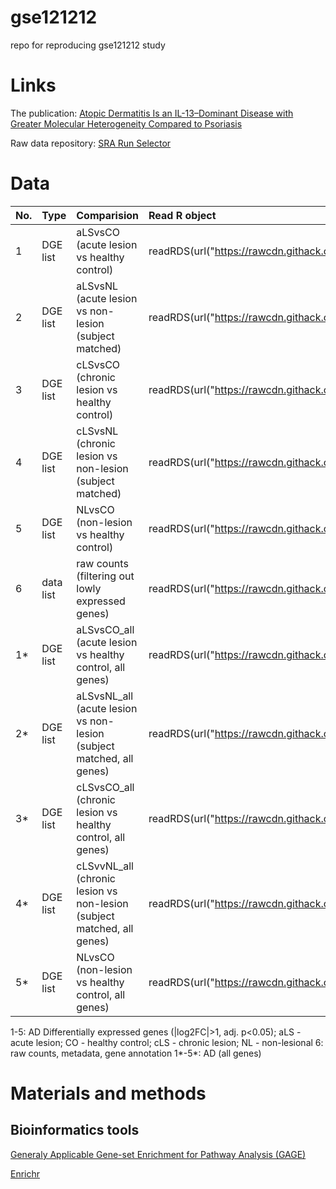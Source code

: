 # gse121212
 repo for reproducing gse121212 study

# Links
The publication: [Atopic Dermatitis Is an IL-13–Dominant Disease with Greater Molecular Heterogeneity Compared to Psoriasis](https://www.jidonline.org/article/S0022-202X(19)30007-7/fulltext#appsec1)

Raw data repository: [SRA Run Selector](https://www.ncbi.nlm.nih.gov/Traces/study/?acc=GSE121212&o=acc_s%3Aa)

# Data
| No. | Type     | Comparision                                             | Read R object                                                                                                                        |
| :---|:---------|:--------------------------------------------------------| :------------------------------------------------------------------------------------------------------------------------------------|
| 1   | DGE list |aLSvsCO (acute lesion vs healthy control)                | readRDS(url("https://rawcdn.githack.com/tuhulab/gse121212/ab5db865c53d44ee381294bbaec34c31013e1f52/data/rds/aLS_CO_DGE.rds"))        |
| 2   | DGE list |aLSvsNL (acute lesion vs non-lesion (subject matched)    | readRDS(url("https://rawcdn.githack.com/tuhulab/gse121212/ab5db865c53d44ee381294bbaec34c31013e1f52/data/rds/aLS_NL_DGE.rds"))        |
| 3   | DGE list |cLSvsCO (chronic lesion vs healthy control)              | readRDS(url("https://rawcdn.githack.com/tuhulab/gse121212/ab5db865c53d44ee381294bbaec34c31013e1f52/data/rds/cLS_CO_DGE.rds"))        |
| 4   | DGE list |cLSvsNL (chronic lesion vs non-lesion (subject matched)  | readRDS(url("https://rawcdn.githack.com/tuhulab/gse121212/ab5db865c53d44ee381294bbaec34c31013e1f52/data/rds/cLS_NL_DGE.rds"))        |
| 5   | DGE list |NLvsCO (non-lesion vs healthy control)                   | readRDS(url("https://rawcdn.githack.com/tuhulab/gse121212/ab5db865c53d44ee381294bbaec34c31013e1f52/data/rds/NL_CO_DGE.rds"))         |
| 6   | data list|raw counts (filtering out lowly expressed genes)         | readRDS(url("https://rawcdn.githack.com/tuhulab/gse121212/9d921a28370fe4c2222e02722cde59f61e8d4f51/data/rds/gse121212_list_raw.rds"))|
| 1*  | DGE list |aLSvsCO_all (acute lesion vs healthy control, all genes) | readRDS(url("https://rawcdn.githack.com/tuhulab/gse121212/13d9d300bfd98adc70f85315eab7d7d619bad3bc/data/rds/aLS_CO_DGE_all.rds"))    |
| 2*  | DGE list |aLSvsNL_all (acute lesion vs non-lesion (subject matched, all genes)| readRDS(url("https://rawcdn.githack.com/tuhulab/gse121212/9e4484a64028b51d987d6157ba0112b48c0f7323/data/rds/aLS_NL_DGE_all.rds"))        |
| 3*  | DGE list |cLSvsCO_all (chronic lesion vs healthy control, all genes)   | readRDS(url("https://rawcdn.githack.com/tuhulab/gse121212/13d9d300bfd98adc70f85315eab7d7d619bad3bc/data/rds/cLS_CO_DGE_all.rds"))    |
| 4*  | DGE list |cLSvvNL_all (chronic lesion vs non-lesion (subject matched, all genes)  | readRDS(url("https://rawcdn.githack.com/tuhulab/gse121212/9e4484a64028b51d987d6157ba0112b48c0f7323/data/rds/cLS_CO_DGE_all.rds"))        |
| 5*  | DGE list |NLvsCO (non-lesion vs healthy control, all genes)        | readRDS(url("https://rawcdn.githack.com/tuhulab/gse121212/13d9d300bfd98adc70f85315eab7d7d619bad3bc/data/rds/NL_CO_DGE_all.rds"))     |

1-5: AD Differentially expressed genes (|log2FC|>1, adj. p<0.05); aLS - acute lesion; CO - healthy control; cLS - chronic lesion; NL - non-lesional
6: raw counts, metadata, gene annotation
1*-5*: AD (all genes)

# Materials and methods
## Bioinformatics tools
[Generaly Applicable Gene-set Enrichment for Pathway Analysis (GAGE)](http://bioconductor.org/packages/release/bioc/html/gage.html)

[Enrichr](https://cran.r-project.org/web/packages/enrichR/index.html)
